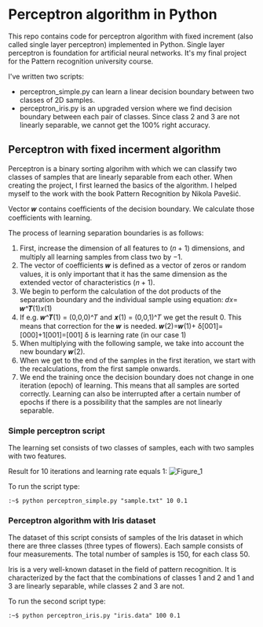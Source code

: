 # Perceptron algorithm in Python
This repo contains code for perceptron algorithm with fixed increment (also called single layer perceptron) implemented in Python. Single layer perceptron is foundation for artificial neural networks. It's my final project for the Pattern recognition university course.

I've written two scripts:

- perceptron_simple.py can learn a linear decision boundary between two classes of 2D samples.
- perceptron_iris.py is an upgraded version where we find decision boundary between each pair of classes. Since class 2 and 3 are not linearly separable, we cannot get the 100% right accuracy.


## Perceptron with fixed incerment algorithm
Perceptron is a binary sorting algorihm with which we can classify two classes of samples that are linearly separable from each other. When creating the project, I first learned the basics of the algorithm. I helped myself to the work with the book Pattern Recognition by Nikola Pavešić.

Vector 𝒘 contains coefficients of the decision boundary. We calculate those coefficients with learning.

The process of learning separation boundaries is as follows:
1. First, increase the dimension of all features to (𝑛 + 1) dimensions, and multiply all learning samples from class two by −1.
2. The vector of coefficients 𝒘 is defined as a vector of zeros or random values, it is only important that it has the same dimension as the extended vector of characteristics (𝑛 + 1).
3. We begin to perform the calculation of the dot products of the separation boundary and the individual sample using equation: 𝑑𝑥= 𝒘^𝑻(1)𝑥(1)
4. If e.g. 𝒘^𝑻(1) = (0,0,0)^𝑇 and 𝒙(1) = (0,0,1)^𝑇 we get the result 0. This means that correction for the 𝒘 is needed.
  𝒘(2)=𝒘(1)+ δ[001]=[000]+1[001]=[001]
  δ is learning rate (in our case 1)
5. When multiplying with the following sample, we take into account the new boundary 𝒘(2).
6. When we get to the end of the samples in the first iteration, we start with the recalculations, from the first sample onwards.
7. We end the training once the decision boundary does not change in one iteration (epoch) of learning. This means that all samples are sorted correctly. Learning can also be interrupted after a certain number of epochs if there is a possibility that the samples are not linearly separable.



### Simple perceptron script
The learning set consists of two classes of samples, each with two samples with two features.

Result for 10 iterations and learning rate equals 1:
![Figure_1](https://user-images.githubusercontent.com/62114221/156884925-f5cce8a9-8d94-4a4a-8634-951ab2e9feb7.png)

To run the script type:
```console
:~$ python perceptron_simple.py "sample.txt" 10 0.1
```
### Perceptron algorithm with Iris dataset
The dataset of this script consists of samples of the Iris dataset in which there are three classes (three types of flowers). Each sample consists of four measurements. The total number of samples is 150, for each class 50.

Iris is a very well-known dataset in the field of pattern recognition. It is characterized by the fact that the combinations of classes 1 and 2 and 1 and 3 are linearly separable, while classes 2 and 3 are not.

To run the second script type:
```console
:~$ python perceptron_iris.py "iris.data" 100 0.1
```
